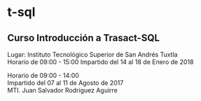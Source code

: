 # t-sql
<h2>Curso Introducción a Trasact-SQL</h2>


<p>Lugar: Instituto Tecnológico Superior de San Andrés Tuxtla
<br>
Horario de 09:00 - 15:00
Impartido del 14 al 18 de Enero de 2018 
<br>

Horario de 09:00 - 14:00
<br>
Impartido del 07 al 11 de Agosto de 2017
<br>
MTI. Juan Salvador Rodríguez Aguirre
